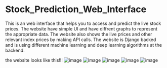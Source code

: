 # Stock_Prediction_Web_Interface
 
This is an web interface that helps you to access and predict the live stock prices. The website have simple UI and have diffrent graphs to represent the appropriate data. The website also shows the live prices and other relevant index prices by making API calls. The website is Django backed and is using different machine learning and deep learning algorithms at the backend.

the website looks like this!!!
![image](https://user-images.githubusercontent.com/59308251/228054711-0c50bec5-0627-45b0-ae47-2826b8f0a731.png)
![image](https://user-images.githubusercontent.com/59308251/228054693-920a48f9-6456-4ace-b348-bce4441d5c4b.png)
![image](https://user-images.githubusercontent.com/59308251/228054575-e1a21486-99c2-463f-83af-f32d91447594.png)
![image](https://user-images.githubusercontent.com/59308251/228054464-2c8ad345-f5e6-47a1-9346-61a15af9b606.png)
![image](https://user-images.githubusercontent.com/59308251/228054192-0e984194-236d-4a85-99fb-ffd9af83104c.png)

